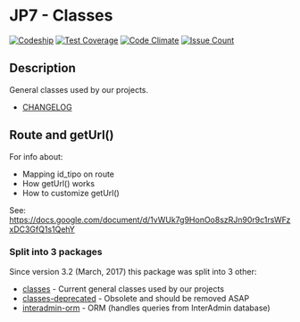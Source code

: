 # JP7 - Classes

[![Codeship](https://codeship.com/projects/a049a190-3d36-0133-638d-22d459b325ce/status?branch=master)](https://codeship.com/projects/102432)
[![Test Coverage](https://codeclimate.com/repos/57f69e7dc38d967dac002315/badges/b0083fadee9aee3efece/coverage.svg)](https://codeclimate.com/repos/57f69e7dc38d967dac002315/coverage)
[![Code Climate](https://codeclimate.com/repos/57f69e7dc38d967dac002315/badges/b0083fadee9aee3efece/gpa.svg)](https://codeclimate.com/repos/57f69e7dc38d967dac002315/feed)
[![Issue Count](https://codeclimate.com/repos/57f69e7dc38d967dac002315/badges/b0083fadee9aee3efece/issue_count.svg)](https://codeclimate.com/repos/57f69e7dc38d967dac002315/feed)

## Description

General classes used by our projects.

* [CHANGELOG](CHANGELOG.md)


## Route and getUrl()

For info about:

* Mapping id_tipo on route
* How getUrl() works
* How to customize getUrl()

See: https://docs.google.com/document/d/1vWUk7g9HonOo8szRJn90r9c1rsWFzxDC3GfQ1s1QehY


### Split into 3 packages

Since version 3.2 (March, 2017) this package was split into 3 other:

* [classes](https://github.com/jp7internet/classes) - Current general classes used by our projects
* [classes-deprecated](https://github.com/jp7internet/classes-deprecated) - Obsolete and should be removed ASAP
* [interadmin-orm](https://github.com/jp7internet/interadmin-orm) - ORM (handles queries from InterAdmin database)



